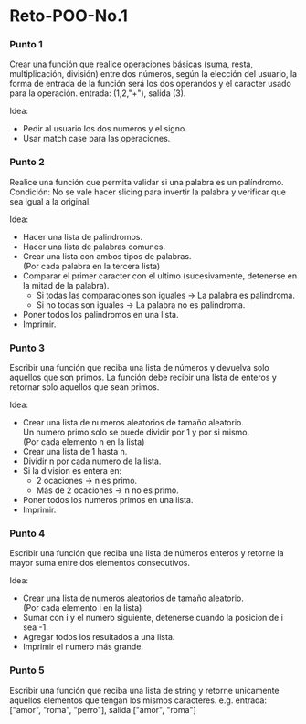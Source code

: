 # Reto-POO-No.1
### Punto 1
Crear una función que realice operaciones básicas (suma, resta, multiplicación, división) entre dos números, según la elección del usuario, la forma de entrada de la función será los dos operandos y el caracter usado para la operación. entrada: (1,2,"+"), salida (3).

Idea:
- Pedir al usuario los dos numeros y el signo.
- Usar match case para las operaciones.

### Punto 2
Realice una función que permita validar si una palabra es un palíndromo. Condición: No se vale hacer slicing para invertir la palabra y verificar que sea igual a la original.

Idea: 
- Hacer una lista de palindromos.
- Hacer una lista de palabras comunes.
- Crear una lista con ambos tipos de palabras.  
(Por cada palabra en la tercera lista)
- Comparar el primer caracter con el ultimo (sucesivamente, detenerse en la mitad de la palabra).
  - Si todas las comparaciones son iguales → La palabra es palindroma.
  - Si no todas son iguales → La palabra no es palindroma.
- Poner todos los palindromos en una lista.
- Imprimir.

### Punto 3
Escribir una función que reciba una lista de números y devuelva solo aquellos que son primos. La función debe recibir una lista de enteros y retornar solo aquellos que sean primos.  

Idea:
- Crear una lista de numeros aleatorios de tamaño aleatorio.  
Un numero primo solo se puede dividir por 1 y por si mismo.  
(Por cada elemento n en la lista)
- Crear una lista de 1 hasta n.
- Dividir n por cada numero de la lista.
- Si la division es entera en:
  - 2 ocaciones → n es primo.
  - Más de 2 ocaciones → n no es primo.
- Poner todos los numeros primos en una lista.
- Imprimir.

### Punto 4
Escribir una función que reciba una lista de números enteros y retorne la mayor suma entre dos elementos consecutivos.  

Idea:
- Crear una lista de numeros aleatorios de tamaño aleatorio.  
(Por cada elemento i en la lista)
- Sumar con i y el numero siguiente, detenerse cuando la posicion de i sea -1.
- Agregar todos los resultados a una lista.
- Imprimir el numero más grande.

### Punto 5
Escribir una función que reciba una lista de string y retorne unicamente aquellos elementos que tengan los mismos caracteres. e.g. entrada: ["amor", "roma", "perro"], salida ["amor", "roma"]

